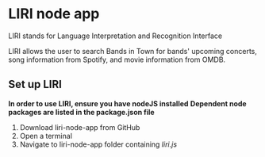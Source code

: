 # LIRI node app

LIRI stands for Language Interpretation and Recognition Interface

LIRI allows the user to search Bands in Town for bands' upcoming concerts, song information from Spotify, and movie information from OMDB.

## Set up LIRI
**In order to use LIRI, ensure you have nodeJS installed**
**Dependent node packages are listed in the package.json file**

1. Download liri-node-app from GitHub
1. Open a terminal
1. Navigate to liri-node-app folder containing *liri.js*